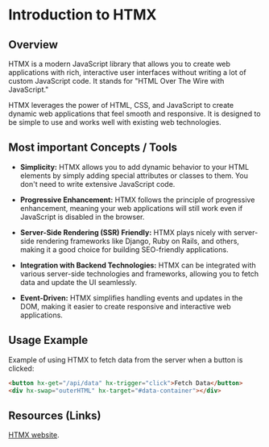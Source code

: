 # Introduction to HTMX

## Overview

HTMX is a modern JavaScript library that allows you to create web applications with rich, 
interactive user interfaces without writing a lot of custom JavaScript code. It stands for "HTML Over The Wire with JavaScript."

HTMX leverages the power of HTML, CSS, and JavaScript to create dynamic web applications that feel smooth and responsive. 
It is designed to be simple to use and works well with existing web technologies.

## Most important Concepts / Tools

- **Simplicity:** HTMX allows you to add dynamic behavior to your HTML elements by simply adding special attributes or classes to them. 
You don't need to write extensive JavaScript code.

- **Progressive Enhancement:** HTMX follows the principle of progressive enhancement, 
meaning your web applications will still work even if JavaScript is disabled in the browser.

- **Server-Side Rendering (SSR) Friendly:** HTMX plays nicely with server-side rendering frameworks like Django, Ruby on Rails, and others, 
making it a good choice for building SEO-friendly applications.

- **Integration with Backend Technologies:** HTMX can be integrated with various server-side technologies and frameworks, 
allowing you to fetch data and update the UI seamlessly.

- **Event-Driven:** HTMX simplifies handling events and updates in the DOM, 
making it easier to create responsive and interactive web applications.

## Usage Example

Example of using HTMX to fetch data from the server when a button is clicked:

```html
<button hx-get="/api/data" hx-trigger="click">Fetch Data</button>
<div hx-swap="outerHTML" hx-target="#data-container"></div>
```

## Resources (Links)

[HTMX website](https://htmx.org/).